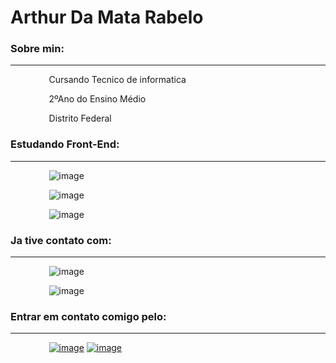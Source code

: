 # Arthur Da Mata Rabelo

### Sobre min:

---
  
⠀⠀⠀⠀⠀⠀Cursando Tecnico de informatica

⠀⠀⠀⠀⠀⠀2ºAno do Ensino Médio

⠀⠀⠀⠀⠀⠀Distrito Federal
  
### Estudando Front-End:

---

⠀⠀⠀⠀⠀⠀![image](https://img.shields.io/badge/HTML5-E34F26?style=for-the-badge&logo=html5&logoColor=white)

⠀⠀⠀⠀⠀⠀![image](https://img.shields.io/badge/CSS3-1572B6?style=for-the-badge&logo=css3&logoColor=white)

⠀⠀⠀⠀⠀⠀![image](https://img.shields.io/badge/JavaScript-F7DF1E?style=for-the-badge&logo=javascript&logoColor=black)

### Ja tive contato com:

---

⠀⠀⠀⠀⠀⠀![image](https://img.shields.io/badge/Python-FFD43B?style=for-the-badge&logo=python&logoColor=darkgreen)

⠀⠀⠀⠀⠀⠀![image](https://img.shields.io/badge/Java-ED8B00?style=for-the-badge&logo=java&logoColor=white)  

### Entrar em contato comigo pelo:

---

⠀⠀⠀⠀⠀⠀[![image](https://img.shields.io/badge/LinkedIn-0077B5?style=for-the-badge&logo=linkedin&logoColor=white)](https://www.linkedin.com/in/arthur-rabelo-5663871b6/)    [![image](https://img.shields.io/badge/WhatsApp-25D366?style=for-the-badge&logo=whatsapp&logoColor=white)](https://api.whatsapp.com/send?phone=5561995022477)
             
